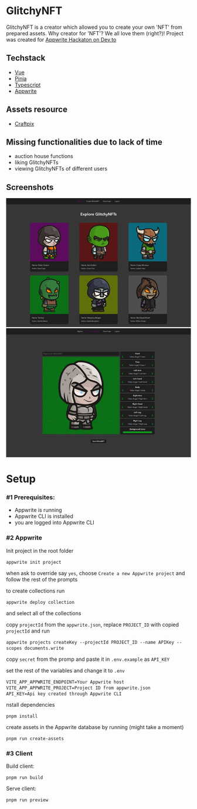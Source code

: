 # GlitchyNFT

GlitchyNFT is a creator which allowed you to create your own 'NFT' from prepared assets. Why creator for 'NFT'? We all love them (right?)! Project was created for [Appwrite Hackaton on Dev.to](https://dev.to/devteam/announcing-the-appwrite-hackathon-on-dev-1oc0)

## Techstack

- [Vue](https://github.com/vuejs/vue)
- [Pinia](https://github.com/vuejs/pinia)
- [Typescript](https://github.com/microsoft/TypeScript/)
- [Appwrite](https://github.com/appwrite/appwrite)

## Assets resource

- [Craftpix](https://craftpix.net/freebies/)

## Missing functionalities due to lack of time

- auction house functions
- liking GlitchyNFTs
- viewing GlitchyNFTs of different users

## Screenshots

![Explorer view](/doc/explorer.png)
![Creator view](/doc/creator.png)

# Setup

### #1 Prerequisites:

- Appwrite is running
- Appwrite CLI is installed
- you are logged into Appwrite CLI

### #2 Appwrite

Init project in the root folder

```
appwrite init project
```

when ask to override say `yes`, choose `Create a new Appwrite project` and follow the rest of the prompts

to create collections run

```
appwrite deploy collection
```

and select all of the collections

copy `projectId` from the `appwrite.json`, replace `PROJECT_ID` with copied `projectId` and run

```
appwrite projects createKey --projectId PROJECT_ID --name APIKey --scopes documents.write
```

copy `secret` from the promp and paste it in `.env.example` as `API_KEY`

set the rest of the variables and change it to `.env`

```
VITE_APP_APPWRITE_ENDPOINT=Your Appwrite host
VITE_APP_APPWRITE_PROJECT=Project ID from appwrite.json
API_KEY=Api key created through Appwrite CLI
```

nstall dependencies

```
pnpm install
```

create assets in the Appwrite database by running (might take a moment)

```
pnpm run create-assets
```

### #3 Client

Build client:

```
pnpm run build
```

Serve client:

```
pnpm run preview
```
